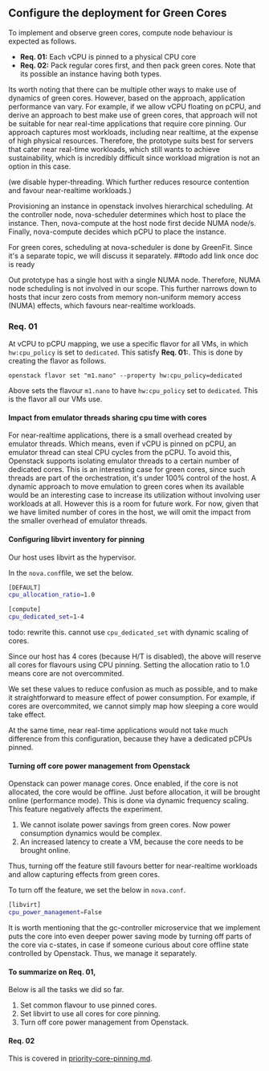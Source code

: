## Configure the deployment for Green Cores

To implement and observe green cores, compute node behaviour is expected as follows.

- **Req. 01:** Each vCPU is pinned to a physical CPU core
- **Req. 02:** Pack regular cores first, and then pack green cores. Note that its possible an instance having both types.

Its worth noting that there can be multiple other ways to make use of dynamics of green cores. However, based on the
approach, application performance van vary. For example, if we allow vCPU floating on pCPU, and derive an approach
to best make use of green cores, that approach will not be suitable for near real-time applications that require 
core pinning. Our approach captures most workloads, including near realtime, at the expense of high physical resources.
Therefore, the prototype suits best for servers that cater near real-time workloads, which still wants to achieve 
sustainability, which is incredibly difficult since workload migration is not an option in this case.

(we disable hyper-threading. Which further reduces resource contention and favour near-realtime workloads.)

Provisioning an instance in openstack involves hierarchical scheduling. At the controller node, nova-scheduler 
determines which host to place the instance. Then, nova-compute at the host node first decide NUMA node/s. Finally, 
nova-compute decides which pCPU to place the instance.

For green cores, scheduling at nova-scheduler is done by GreenFit. Since it's a separate topic, we will discuss it 
separately.
##todo add link once doc is ready

Out prototype has a single host with a single NUMA node. Therefore, NUMA node scheduling is not involved in our scope. 
This further narrows down to hosts that incur zero costs from memory non-uniform memory access (NUMA) effects, which 
favours near-realtime workloads.

### Req. 01

At vCPU to pCPU mapping, we use a specific flavor for all VMs, in which `hw:cpu_policy` is set to `dedicated`. This 
satisfy **Req. 01:**. This is done by creating the flavor as follows.

`openstack flavor set "m1.nano" --property hw:cpu_policy=dedicated`

Above sets the flavour `m1.nano` to have `hw:cpu_policy` set to `dedicated`. This is the flavor all our VMs use.

#### Impact from emulator threads sharing cpu time with cores

For near-realtime applications, there is a small overhead created by emulator threads. Which means, even if vCPU is 
pinned on pCPU, an emulator thread can steal CPU cycles from the pCPU. To avoid this, Openstack supports isolating 
emulator threads to a certain number of dedicated cores. This is an interesting case for green cores, since such threads
are part of the orchestration, it's under 100% control of the host. A dynamic approach to move emulation to green cores
when its available would be an interesting case to increase its utilization without involving user workloads at all. 
However this is a room for future work. For now, given that we have limited number of cores in the host, we will 
omit the impact from the smaller overhead of emulator threads.

#### Configuring libvirt inventory for pinning

Our host uses libvirt as the hypervisor.

In the `nova.conf`file, we set the below.

```bash
[DEFAULT]
cpu_allocation_ratio=1.0

[compute]
cpu_dedicated_set=1-4
```

todo: rewrite this. cannot use `cpu_dedicated_set` with dynamic scaling of cores.

Since our host has 4 cores (because H/T is disabled), the above will reserve all cores for flavours using CPU pinning. 
Setting the allocation ratio to 1.0 means core are not overcommited.

We set these values to reduce confusion as much as possible, and to make it straightforward to measure effect of power
consumption. For example, if cores are overcommited, we cannot simply map how sleeping a core would take effect. 

At the same time, near real-time applications would not take much difference from this configuration, because they have 
a dedicated pCPUs pinned.

#### Turning off core power management from Openstack

Openstack can power manage cores. Once enabled, if the core is not allocated, the core would be offline. Just before allocation, it 
will be brought online (performance mode). This is done via dynamic frequency scaling. This feature negatively affects
the experiment.

1. We cannot isolate power savings from green cores. Now power consumption dynamics would be complex.
2. An increased latency to create a VM, because the core needs to be brought online.

Thus, turning off the feature still favours better for near-realtime workloads and allow capturing effects from green 
cores.

To turn off the feature, we set the below in `nova.conf`.

```bash
[libvirt]
cpu_power_management=False
```
It is worth mentioning that the gc-controller microservice that we implement puts the core into even deeper power saving
mode by turning off parts of the core via c-states, in case if someone curious about core offline state controlled by 
Openstack. Thus, we manage it separately. 

#### To summarize on Req. 01,

Below is all the tasks we did so far.

1. Set common flavour to use pinned cores.
2. Set libvirt to use all cores for core pinning.
3. Turn off core power management from Openstack.

#### Req. 02

This is covered in [priority-core-pinning.md](feature-priority-core-pinning/readme).



